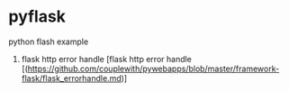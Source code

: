 # pyflask
python flash example



  1. flask http error handle
      [flask http error handle [(https://github.com/couplewith/pywebapps/blob/master/framework-flask/flask_errorhandle.md)]


